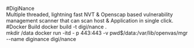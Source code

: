 #DigiNance  	
Multiple threaded, lightning fast NVT & Openscap based vulnerability management scanner that can scan host & Application in single click. 
#Docker Build 
docker build -t digi/nance .  
mkdir /data  docker run -itd - p 443:443 -v pwd$/data:/var/lib/openvas/mgr --name diginance digi/nance  	  
